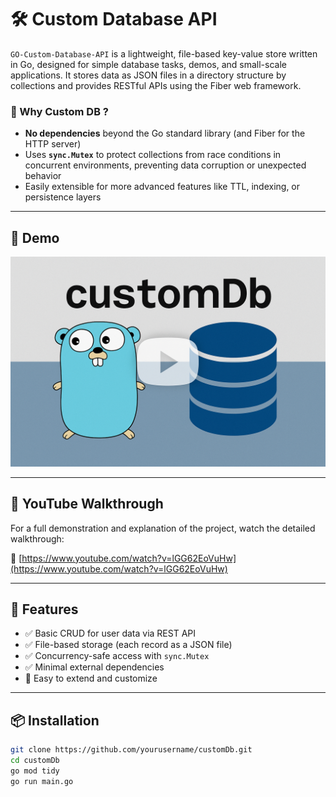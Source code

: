 # 🛠️ Custom Database API

`GO-Custom-Database-API` is a lightweight, file-based key-value store written in Go, designed for simple database tasks, demos, and small-scale applications. It stores data as JSON files in a directory structure by collections and provides RESTful APIs using the Fiber web framework.

### 🧠 Why Custom DB ?

- **No dependencies** beyond the Go standard library (and Fiber for the HTTP server)
- Uses **`sync.Mutex`** to protect collections from race conditions in concurrent environments, preventing data corruption or unexpected behavior
- Easily extensible for more advanced features like TTL, indexing, or persistence layers

---

## 📸 Demo

[![Watch the video](https://github.com/Anurag340/Go-CustomDB-API/blob/c8791a1f620d07c9fab7a592ffb95c03c2356da4/go-db.png)](https://www.youtube.com/watch?v=lGG62EoVuHw)

---

## 🎥 YouTube Walkthrough

For a full demonstration and explanation of the project, watch the detailed walkthrough:

🔗 [https://www.youtube.com/watch?v=lGG62EoVuHw](https://www.youtube.com/watch?v=lGG62EoVuHw)

---

## 🚀 Features

- ✅ Basic CRUD for user data via REST API
- ✅ File-based storage (each record as a JSON file)
- ✅ Concurrency-safe access with `sync.Mutex`
- ✅ Minimal external dependencies
- 🧩 Easy to extend and customize

---

## 📦 Installation

```bash
git clone https://github.com/yourusername/customDb.git
cd customDb
go mod tidy
go run main.go
